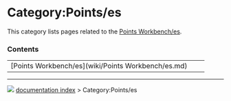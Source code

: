 # Category:Points/es
This category lists pages related to the [Points Workbench/es](Points_Workbench/es.md).

### Contents

|     |     |     |
| --- | --- | --- |
| [Points Workbench/es](wiki/Points Workbench/es.md) |



---
![](images/Right_arrow.png) [documentation index](../README.md) > Category:Points/es
